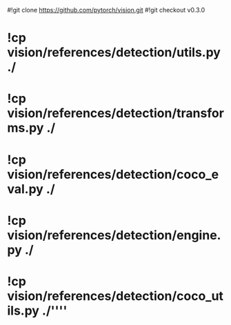 #!git clone https://github.com/pytorch/vision.git
#!git checkout v0.3.0

# !cp vision/references/detection/utils.py ./
# !cp vision/references/detection/transforms.py ./
# !cp vision/references/detection/coco_eval.py ./
# !cp vision/references/detection/engine.py ./
# !cp vision/references/detection/coco_utils.py ./''''